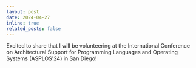 ```yaml
---
layout: post
date: 2024-04-27
inline: true
related_posts: false
---
```


Excited to share that I will be volunteering at the International Conference on Architectural Support for Programming Languages and Operating Systems (ASPLOS'24) in San Diego!